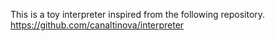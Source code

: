 This is a toy interpreter inspired from the following repository.
https://github.com/canaltinova/interpreter
